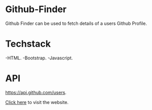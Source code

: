 # Github-Finder
Github Finder can be used to fetch details of a users Github Profile.

# Techstack
-HTML.
-Bootstrap.
-Javascript.


# API
https://api.github.com/users.



[Click here](https://harshten.github.io/Github-Finder) to visit the website.




